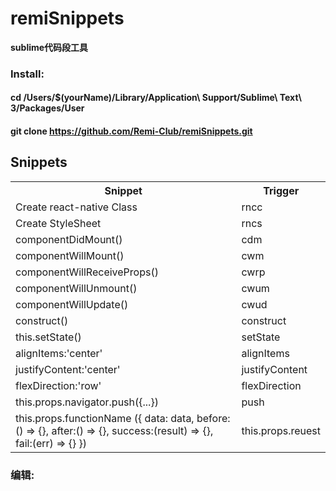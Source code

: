 # remiSnippets

**sublime代码段工具**

### Install:
#### cd /Users/$(yourName)/Library/Application\ Support/Sublime\ Text\ 3/Packages/User
#### git clone https://github.com/Remi-Club/remiSnippets.git

## Snippets

<table>
    <tr>
        <th>Snippet</th>
        <th>Trigger</th>
    </tr>
    <tr>
        <td>Create react-native Class</td>
        <td>rncc</td>
    </tr>
    <tr>
        <td>Create StyleSheet</td>
        <td>rncs</td>
    </tr>
    <tr>
        <td>componentDidMount()</td>
        <td>cdm</td>
    </tr>
    <tr>
        <td>componentWillMount()</td>
        <td>cwm</td>
    </tr>
        <td>componentWillReceiveProps()</td>
        <td>cwrp</td>
    </tr>
    <tr>
        <td>componentWillUnmount()</td>
        <td>cwum</td>
    </tr>
    <tr>
        <td>componentWillUpdate()</td>
        <td>cwud</td>
    </tr>
    <tr>
        <td>construct()</td>
        <td>construct</td>
    </tr>
        <td>this.setState()</td>
        <td>setState</td>
    </tr>
    </tr>
        <td>alignItems:'center'</td>
        <td>alignItems</td>
    </tr>
    </tr>
        <td>justifyContent:'center'</td>
        <td>justifyContent</td>
    </tr>
    </tr>
        <td>flexDirection:'row'</td>
        <td>flexDirection</td>
    </tr>
    </tr>
        <td>this.props.navigator.push({...})</td>
        <td>push</td>
    </tr>
    </tr>
        <td>this.props.functionName ({
    data: data,
    before:() => {},
    after:() => {},
    success:(result) => {},
    fail:(err) => {}
})
</td>
        <td>this.props.reuest</td>
    </tr>


</table>



### 编辑:

